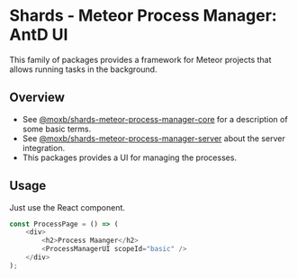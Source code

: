 # Shards - Meteor Process Manager: AntD UI

This family of packages provides a framework for Meteor projects that allows running tasks in the background.

## Overview

* See [@moxb/shards-meteor-process-manager-core](https://www.npmjs.com/package/@moxb/shards-meteor-process-manager-core)
for a description of some basic terms.
* See [@moxb/shards-meteor-process-manager-server](https://www.npmjs.com/package/@moxb/shards-meteor-process-manager-server)
about the server integration.
* This packages provides a UI for managing the processes.

## Usage

Just use the React component.

```typescript jsx
const ProcessPage = () => (
    <div>
        <h2>Process Maanger</h2>
        <ProcessManagerUI scopeId="basic" />
    </div>
);
```
